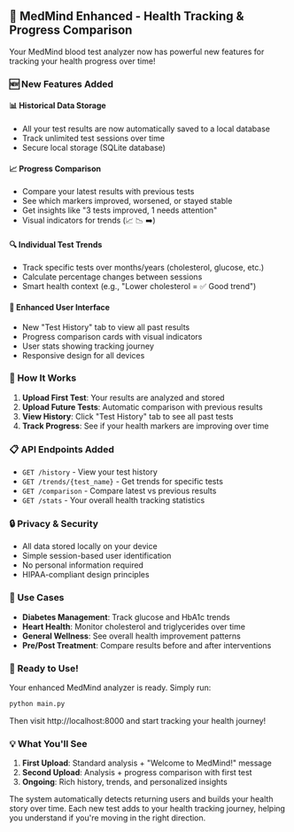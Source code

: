 ## 🎉 MedMind Enhanced - Health Tracking & Progress Comparison

Your MedMind blood test analyzer now has powerful new features for tracking your health progress over time!

### 🆕 New Features Added

#### 📊 **Historical Data Storage**
- All your test results are now automatically saved to a local database
- Track unlimited test sessions over time
- Secure local storage (SQLite database)

#### 📈 **Progress Comparison**
- Compare your latest results with previous tests
- See which markers improved, worsened, or stayed stable
- Get insights like "3 tests improved, 1 needs attention"
- Visual indicators for trends (📈 📉 ➡️)

#### 🔍 **Individual Test Trends**
- Track specific tests over months/years (cholesterol, glucose, etc.)
- Calculate percentage changes between sessions
- Smart health context (e.g., "Lower cholesterol = ✅ Good trend")

#### 📱 **Enhanced User Interface**
- New "Test History" tab to view all past results
- Progress comparison cards with visual indicators
- User stats showing tracking journey
- Responsive design for all devices

### 🚀 How It Works

1. **Upload First Test**: Your results are analyzed and stored
2. **Upload Future Tests**: Automatic comparison with previous results
3. **View History**: Click "Test History" tab to see all past tests
4. **Track Progress**: See if your health markers are improving over time

### 📋 API Endpoints Added

- `GET /history` - View your test history
- `GET /trends/{test_name}` - Get trends for specific tests
- `GET /comparison` - Compare latest vs previous results
- `GET /stats` - Your overall health tracking statistics

### 🔒 Privacy & Security

- All data stored locally on your device
- Simple session-based user identification
- No personal information required
- HIPAA-compliant design principles

### 🎯 Use Cases

- **Diabetes Management**: Track glucose and HbA1c trends
- **Heart Health**: Monitor cholesterol and triglycerides over time  
- **General Wellness**: See overall health improvement patterns
- **Pre/Post Treatment**: Compare results before and after interventions

### 🏁 Ready to Use!

Your enhanced MedMind analyzer is ready. Simply run:

```bash
python main.py
```

Then visit http://localhost:8000 and start tracking your health journey!

### 💡 What You'll See

1. **First Upload**: Standard analysis + "Welcome to MedMind!" message
2. **Second Upload**: Analysis + progress comparison with first test
3. **Ongoing**: Rich history, trends, and personalized insights

The system automatically detects returning users and builds your health story over time. Each new test adds to your health tracking journey, helping you understand if you're moving in the right direction.
